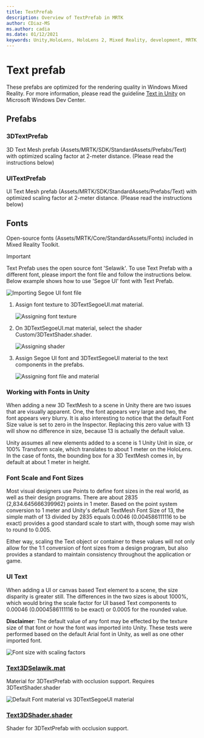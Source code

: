 ```yaml
---
title: TextPrefab
description: Overview of TextPrefab in MRTK
author: CDiaz-MS
ms.author: cadia
ms.date: 01/12/2021
keywords: Unity,HoloLens, HoloLens 2, Mixed Reality, development, MRTK, TMP,
---
```


# Text prefab

These prefabs are optimized for the rendering quality in Windows Mixed Reality. For more information, please read the guideline [Text in Unity](https://docs.microsoft.com/windows/mixed-reality/text-in-unity) on Microsoft Windows Dev Center.

## Prefabs

### 3DTextPrefab

3D Text Mesh prefab (Assets/MRTK/SDK/StandardAssets/Prefabs/Text) with optimized scaling factor at 2-meter distance. (Please read the instructions below)

### UITextPrefab

UI Text Mesh prefab (Assets/MRTK/SDK/StandardAssets/Prefabs/Text) with optimized scaling factor at 2-meter distance. (Please read the instructions below)

## Fonts

Open-source fonts (Assets/MRTK/Core/StandardAssets/Fonts) included in Mixed Reality Toolkit.

> [!IMPORTANT]
> Text Prefab uses the open source font 'Selawik'. To use Text Prefab with a different font, please import the font file and follow the instructions below. Below example shows how to use 'Segoe UI' font with Text Prefab.

![Importing Segoe UI font file](images/text-prefab/TextPrefabInstructions01.png)

1. Assign font texture to 3DTextSegoeUI.mat material.

    ![Assigning font texture](images/text-prefab/TextPrefabInstructions02.png)

1. On 3DTextSegoeUI.mat material, select the shader Custom/3DTextShader.shader.

    ![Assigning shader](images/text-prefab/TextPrefabInstructions03.png)

1. Assign Segoe UI font and 3DTextSegoeUI material to the text components in the prefabs.

    ![Assigning font file and material](images/text-prefab/TextPrefabInstructions04.png)

### Working with Fonts in Unity

When adding a new 3D TextMesh to a scene in Unity there are two issues that are visually apparent. One, the font appears very large and two, the font appears very blurry. It is also interesting to notice that the default Font Size value is set to zero in the Inspector. Replacing this zero value with 13 will show no difference in size, because 13 is actually the default value.

Unity assumes all new elements added to a scene is 1 Unity Unit in size, or 100%  Transform scale, which translates to about 1 meter on the HoloLens. In the case of fonts, the bounding box for a 3D TextMesh comes in, by default at about 1 meter in height.

### Font Scale and Font Sizes

Most visual designers use Points to define font sizes in the real world, as well as their design programs. There are about 2835 (2,834.645666399962) points in 1 meter. Based on the point system conversion to 1 meter and Unity's default TextMesh Font Size of 13, the simple math of 13 divided by 2835 equals 0.0046 (0.004586111116 to be exact) provides a good standard scale to start with, though some may wish to round to 0.005.

Either way, scaling the Text object or container to these values will not only allow for the 1:1 conversion of font sizes from a design program, but also provides a standard to maintain consistency throughout the application or game.

### UI Text

When adding a UI or canvas based Text element to a scene, the size disparity is greater still. The differences in the two sizes is about 1000%, which would bring the scale factor for UI based Text components to 0.00046 (0.0004586111116 to be exact) or 0.0005 for the rounded value.

**Disclaimer**: The default value of any font may be effected by the texture size of that font or how the font was imported into Unity. These tests were performed based on the default Arial font in Unity, as well as one other imported font.

![Font size with scaling factors](images/text-prefab/TextPrefabInstructions07.png)

### [Text3DSelawik.mat](https://github.com/microsoft/MixedRealityToolkit-Unity/blob/mrtk_development/Assets/MRTK/StandardAssets/Materials/)

Material for 3DTextPrefab with occlusion support. Requires 3DTextShader.shader

![Default Font material vs 3DTextSegoeUI material](images/text-prefab/TextPrefabInstructions06.png)

### [Text3DShader.shader](https://github.com/microsoft/MixedRealityToolkit-Unity/tree/mrtk_development/Assets/MRTK/StandardAssets/Shaders)

Shader for 3DTextPrefab with occlusion support.
